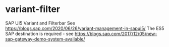 # variant-filter
SAP UI5 Variant and Filterbar
See https://blogs.sap.com/2020/06/26/variant-management-in-sapui5/
The ES5 SAP destination is required - see https://blogs.sap.com/2017/12/05/new-sap-gateway-demo-system-available/